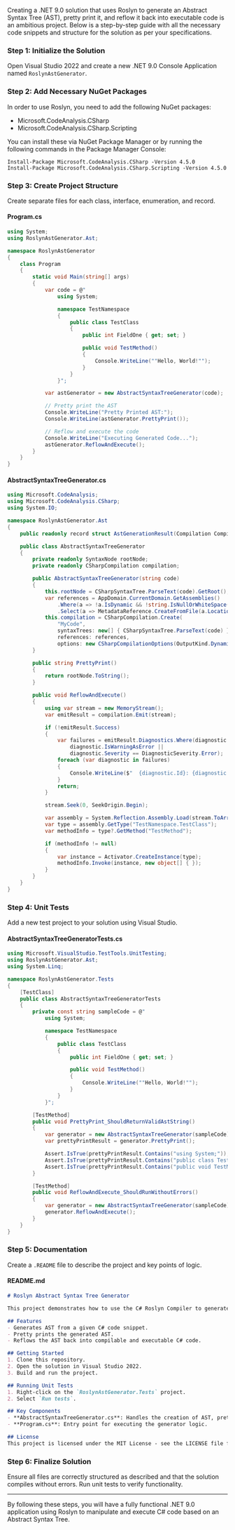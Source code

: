 ﻿Creating a .NET 9.0 solution that uses Roslyn to generate an Abstract Syntax Tree (AST), pretty print it, and reflow it back into executable code is an ambitious project. Below is a step-by-step guide with all the necessary code snippets and structure for the solution as per your specifications.

### Step 1: Initialize the Solution
Open Visual Studio 2022 and create a new .NET 9.0 Console Application named `RoslynAstGenerator`.

### Step 2: Add Necessary NuGet Packages
In order to use Roslyn, you need to add the following NuGet packages:
- Microsoft.CodeAnalysis.CSharp
- Microsoft.CodeAnalysis.CSharp.Scripting

You can install these via NuGet Package Manager or by running the following commands in the Package Manager Console:

```shell
Install-Package Microsoft.CodeAnalysis.CSharp -Version 4.5.0
Install-Package Microsoft.CodeAnalysis.CSharp.Scripting -Version 4.5.0
```

### Step 3: Create Project Structure

Create separate files for each class, interface, enumeration, and record.

#### Program.cs
```csharp
using System;
using RoslynAstGenerator.Ast;

namespace RoslynAstGenerator
{
    class Program
    {
        static void Main(string[] args)
        {
            var code = @"
                using System;

                namespace TestNamespace
                {
                    public class TestClass
                    {
                        public int FieldOne { get; set; }

                        public void TestMethod()
                        {
                            Console.WriteLine(""Hello, World!"");
                        }
                    }
                }";

            var astGenerator = new AbstractSyntaxTreeGenerator(code);

            // Pretty print the AST
            Console.WriteLine("Pretty Printed AST:");
            Console.WriteLine(astGenerator.PrettyPrint());

            // Reflow and execute the code
            Console.WriteLine("Executing Generated Code...");
            astGenerator.ReflowAndExecute();
        }
    }
}
```

#### AbstractSyntaxTreeGenerator.cs
```csharp
using Microsoft.CodeAnalysis;
using Microsoft.CodeAnalysis.CSharp;
using System.IO;

namespace RoslynAstGenerator.Ast
{
    public readonly record struct AstGenerationResult(Compilation Compilation, string PrettyPrint);

    public class AbstractSyntaxTreeGenerator
    {
        private readonly SyntaxNode rootNode;
        private readonly CSharpCompilation compilation;

        public AbstractSyntaxTreeGenerator(string code)
        {
            this.rootNode = CSharpSyntaxTree.ParseText(code).GetRoot();
            var references = AppDomain.CurrentDomain.GetAssemblies()
                .Where(a => !a.IsDynamic && !string.IsNullOrWhiteSpace(a.Location))
                .Select(a => MetadataReference.CreateFromFile(a.Location));
            this.compilation = CSharpCompilation.Create(
                "MyCode",
                syntaxTrees: new[] { CSharpSyntaxTree.ParseText(code) },
                references: references,
                options: new CSharpCompilationOptions(OutputKind.DynamicallyLinkedLibrary));
        }

        public string PrettyPrint()
        {
            return rootNode.ToString();
        }

        public void ReflowAndExecute()
        {
            using var stream = new MemoryStream();
            var emitResult = compilation.Emit(stream);

            if (!emitResult.Success)
            {
                var failures = emitResult.Diagnostics.Where(diagnostic =>
                    diagnostic.IsWarningAsError ||
                    diagnostic.Severity == DiagnosticSeverity.Error);
                foreach (var diagnostic in failures)
                {
                    Console.WriteLine($"  {diagnostic.Id}: {diagnostic.GetMessage()}");
                }
                return;
            }

            stream.Seek(0, SeekOrigin.Begin);

            var assembly = System.Reflection.Assembly.Load(stream.ToArray());
            var type = assembly.GetType("TestNamespace.TestClass");
            var methodInfo = type?.GetMethod("TestMethod");

            if (methodInfo != null)
            {
                var instance = Activator.CreateInstance(type);
                methodInfo.Invoke(instance, new object[] { });
            }
        }
    }
}
```

### Step 4: Unit Tests
Add a new test project to your solution using Visual Studio.

#### AbstractSyntaxTreeGeneratorTests.cs
```csharp
using Microsoft.VisualStudio.TestTools.UnitTesting;
using RoslynAstGenerator.Ast;
using System.Linq;

namespace RoslynAstGenerator.Tests
{
    [TestClass]
    public class AbstractSyntaxTreeGeneratorTests
    {
        private const string sampleCode = @"
            using System;

            namespace TestNamespace
            {
                public class TestClass
                {
                    public int FieldOne { get; set; }

                    public void TestMethod()
                    {
                        Console.WriteLine(""Hello, World!"");
                    }
                }
            }";

        [TestMethod]
        public void PrettyPrint_ShouldReturnValidAstString()
        {
            var generator = new AbstractSyntaxTreeGenerator(sampleCode);
            var prettyPrintResult = generator.PrettyPrint();

            Assert.IsTrue(prettyPrintResult.Contains("using System;"));
            Assert.IsTrue(prettyPrintResult.Contains("public class TestClass"));
            Assert.IsTrue(prettyPrintResult.Contains("public void TestMethod()"));
        }

        [TestMethod]
        public void ReflowAndExecute_ShouldRunWithoutErrors()
        {
            var generator = new AbstractSyntaxTreeGenerator(sampleCode);
            generator.ReflowAndExecute();
        }
    }
}
```

### Step 5: Documentation

Create a `.README` file to describe the project and key points of logic.

#### README.md
```markdown
# Roslyn Abstract Syntax Tree Generator

This project demonstrates how to use the C# Roslyn Compiler to generate an Abstract Syntax Tree (AST), pretty print it, and reflow it back into executable code. 

## Features
- Generates AST from a given C# code snippet.
- Pretty prints the generated AST.
- Reflows the AST back into compilable and executable C# code.

## Getting Started
1. Clone this repository.
2. Open the solution in Visual Studio 2022.
3. Build and run the project.

## Running Unit Tests
1. Right-click on the `RoslynAstGenerator.Tests` project.
2. Select `Run tests`.

## Key Components
- **AbstractSyntaxTreeGenerator.cs**: Handles the creation of AST, pretty printing, and reflowing to executable code.
- **Program.cs**: Entry point for executing the generator logic.

## License
This project is licensed under the MIT License - see the LICENSE file for details.
```

### Step 6: Finalize Solution
Ensure all files are correctly structured as described and that the solution compiles without errors. Run unit tests to verify functionality.

---

By following these steps, you will have a fully functional .NET 9.0 application using Roslyn to manipulate and execute C# code based on an Abstract Syntax Tree.